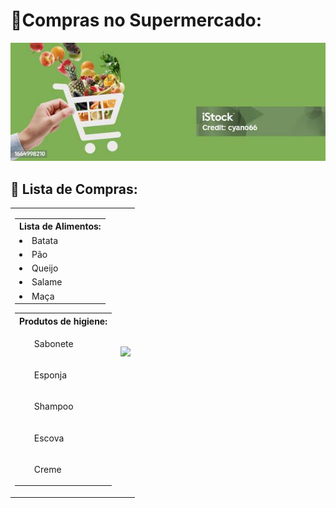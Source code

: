 
<h1>🛒Compras no Supermercado: </h1>
<p align="center"> <img src="/assets/bannergreen.jpg" alt="lista_sup" /> </p>

## 📝 Lista de Compras:
<p align="center">
<table>
<tr>
<td>
<p>
<table>
<tr><th> Lista de Alimentos:</th><tr>
<tr><td><li> Batata</li></td></tr>
<tr><td><li> Pão</li></td></tr>
<tr><td><li> Queijo</li></td></tr>
<tr><td><li> Salame</li></td></tr>
<tr><td><li> Maça</li></td></tr>
</p>


<p>
<table>
<tr><th> Produtos de higiene:</th><tr>
<tr><td><ul> Sabonete</ul></td></tr>
<tr><td><ul> Esponja</ul></td></tr>
<tr><td><ul> Shampoo</ul></td></tr>
<tr><td><ul> Escova</ul></td></tr>
<tr><td><ul> Creme</ul></td></tr>
</table>

<td>
<img src="https://media1.tenor.com/m/QNiDiabC3JAAAAAd/going-shopping-pembe.gif" width="500">
</td>
</tr>
</table>
</p>
</p>